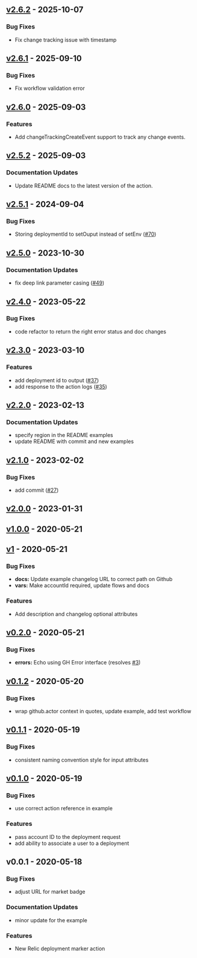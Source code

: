 <a name="v2.6.2"></a>
## [v2.6.2] - 2025-10-07
### Bug Fixes
- Fix change tracking issue with timestamp

<a name="v2.6.1"></a>
## [v2.6.1] - 2025-09-10
### Bug Fixes
- Fix workflow validation error

<a name="v2.6.0"></a>
## [v2.6.0] - 2025-09-03
### Features
- Add changeTrackingCreateEvent support to track any change events.

<a name="v2.5.2"></a>
## [v2.5.2] - 2025-09-03
### Documentation Updates
- Update README docs to the latest version of the action.

<a name="v2.5.1"></a>
## [v2.5.1] - 2024-09-04
### Bug Fixes
- Storing deploymentId to setOuput instead of setEnv ([#70](https://github.com/newrelic/deployment-marker-action/issues/70))

<a name="v2.5.0"></a>
## [v2.5.0] - 2023-10-30
### Documentation Updates
- fix deep link parameter casing ([#49](https://github.com/newrelic/deployment-marker-action/issues/49))

<a name="v2.4.0"></a>
## [v2.4.0] - 2023-05-22
### Bug Fixes
- code refactor to return the right error status and doc changes

<a name="v2.3.0"></a>
## [v2.3.0] - 2023-03-10
### Features
- add deployment id to output ([#37](https://github.com/newrelic/deployment-marker-action/issues/37))
- add response to the action logs ([#35](https://github.com/newrelic/deployment-marker-action/issues/35))

<a name="v2.2.0"></a>
## [v2.2.0] - 2023-02-13
### Documentation Updates
- specify region in the README examples
- update README with commit and new examples

<a name="v2.1.0"></a>
## [v2.1.0] - 2023-02-02
### Bug Fixes
- add commit ([#27](https://github.com/newrelic/deployment-marker-action/issues/27))

<a name="v2.0.0"></a>
## [v2.0.0] - 2023-01-31
<a name="v1.0.0"></a>
## [v1.0.0] - 2020-05-21
<a name="v1"></a>
## [v1] - 2020-05-21
### Bug Fixes
- **docs:** Update example changelog URL to correct path on Github
- **vars:** Make accountId required, update flows and docs

### Features
- Add description and changelog optional attributes

<a name="v0.2.0"></a>
## [v0.2.0] - 2020-05-21
### Bug Fixes
- **errors:** Echo using GH Error interface (resolves [#3](https://github.com/newrelic/deployment-marker-action/issues/3))

<a name="v0.1.2"></a>
## [v0.1.2] - 2020-05-20
### Bug Fixes
- wrap github.actor context in quotes, update example, add test workflow

<a name="v0.1.1"></a>
## [v0.1.1] - 2020-05-19
### Bug Fixes
- consistent naming convention style for input attributes

<a name="v0.1.0"></a>
## [v0.1.0] - 2020-05-19
### Bug Fixes
- use correct action reference in example

### Features
- pass account ID to the deployment request
- add ability to associate a user to a deployment

<a name="v0.0.1"></a>
## v0.0.1 - 2020-05-18
### Bug Fixes
- adjust URL for market badge

### Documentation Updates
- minor update for the example

### Features
- New Relic deployment marker action

[Unreleased]: https://github.com/newrelic/deployment-marker-action/compare/v2.6.2...HEAD
[v2.6.2]: https://github.com/newrelic/deployment-marker-action/compare/v2.6.1...v2.6.2
[v2.6.1]: https://github.com/newrelic/deployment-marker-action/compare/v2.6.0...v2.6.1
[v2.6.0]: https://github.com/newrelic/deployment-marker-action/compare/v2.5.2...v2.6.0
[v2.5.2]: https://github.com/newrelic/deployment-marker-action/compare/v2.5.1...v2.5.2
[v2.5.1]: https://github.com/newrelic/deployment-marker-action/compare/v2.5.0...v2.5.1
[v2.5.0]: https://github.com/newrelic/deployment-marker-action/compare/v2.4.0...v2.5.0
[v2.4.0]: https://github.com/newrelic/deployment-marker-action/compare/v2.3.0...v2.4.0
[v2.3.0]: https://github.com/newrelic/deployment-marker-action/compare/v2.2.0...v2.3.0
[v2.2.0]: https://github.com/newrelic/deployment-marker-action/compare/v2.1.0...v2.2.0
[v2.1.0]: https://github.com/newrelic/deployment-marker-action/compare/v2.0.0...v2.1.0
[v2.0.0]: https://github.com/newrelic/deployment-marker-action/compare/v1.0.0...v2.0.0
[v1.0.0]: https://github.com/newrelic/deployment-marker-action/compare/v1...v1.0.0
[v1]: https://github.com/newrelic/deployment-marker-action/compare/v0.2.0...v1
[v0.2.0]: https://github.com/newrelic/deployment-marker-action/compare/v0.1.2...v0.2.0
[v0.1.2]: https://github.com/newrelic/deployment-marker-action/compare/v0.1.1...v0.1.2
[v0.1.1]: https://github.com/newrelic/deployment-marker-action/compare/v0.1.0...v0.1.1
[v0.1.0]: https://github.com/newrelic/deployment-marker-action/compare/v0.0.1...v0.1.0
